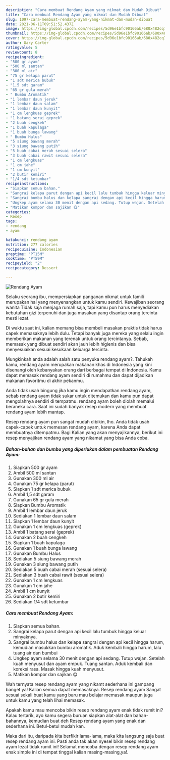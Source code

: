 ```yaml
---
description: "Cara membuat Rendang Ayam yang nikmat dan Mudah Dibuat"
title: "Cara membuat Rendang Ayam yang nikmat dan Mudah Dibuat"
slug: 1097-cara-membuat-rendang-ayam-yang-nikmat-dan-mudah-dibuat
date: 2021-06-11T09:51:52.437Z
image: https://img-global.cpcdn.com/recipes/5d96e1bfc90166ab/680x482cq70/rendang-ayam-foto-resep-utama.jpg
thumbnail: https://img-global.cpcdn.com/recipes/5d96e1bfc90166ab/680x482cq70/rendang-ayam-foto-resep-utama.jpg
cover: https://img-global.cpcdn.com/recipes/5d96e1bfc90166ab/680x482cq70/rendang-ayam-foto-resep-utama.jpg
author: Gary Carter
ratingvalue: 5
reviewcount: 8
recipeingredient:
- "500 gr ayam"
- "500 ml santan"
- "300 ml air"
- "75 gr kelapa parut"
- "1 sdt merica bubuk"
- "1,5 sdt garam"
- "65 gr gula merah"
- " Bumbu Aromatik"
- "1 lembar daun jeruk"
- "1 lembar daun salam"
- "1 lembar daun kunyit"
- "1 cm lengkuas geprek"
- "1 batang serai geprek"
- "2 buah cengkeh"
- "1 buah kapulaga"
- "1 buah bunga lawang"
- " Bumbu Halus"
- "5 siung bawang merah"
- "3 siung bawang putih"
- "5 buah cabai merah sesuai selera"
- "3 buah cabai rawit sesuai selera"
- "1 cm lengkuas"
- "1 cm jahe"
- "1 cm kunyit"
- "2 butir kemiri"
- "1/4 sdt ketumbar"
recipeinstructions:
- "Siapkan semua bahan."
- "Sangrai kelapa parut dengan api kecil lalu tumbuk hingga keluar minyaknya."
- "Sangrai bumbu halus dan kelapa sangrai dengan api kecil hingga harum, kemudian masukkan bumbu aromatik. Aduk kembali hingga harum, lalu tuang air dan bumbui"
- "Ungkep ayam selama 30 menit dengan api sedang. Tutup wajan. Setelah kuah menyusut dan ayam empuk. Tuang santan. Aduk kembali dan koreksi rasa. Masak hingga kuah menyusut."
- "Matikan kompor dan sajikan 😋"
categories:
- Resep
tags:
- rendang
- ayam

katakunci: rendang ayam 
nutrition: 277 calories
recipecuisine: Indonesian
preptime: "PT15M"
cooktime: "PT59M"
recipeyield: "2"
recipecategory: Dessert

---
```



![Rendang Ayam](https://img-global.cpcdn.com/recipes/5d96e1bfc90166ab/680x482cq70/rendang-ayam-foto-resep-utama.jpg)

Selaku seorang ibu, mempersiapkan panganan nikmat untuk famili merupakan hal yang menyenangkan untuk kamu sendiri. Kewajiban seorang  wanita Tidak saja menjaga rumah saja, tapi kamu pun harus menyediakan kebutuhan gizi terpenuhi dan juga masakan yang disantap orang tercinta mesti lezat.

Di waktu  saat ini, kalian memang bisa membeli masakan praktis tidak harus capek memasaknya lebih dulu. Tetapi banyak juga mereka yang selalu ingin memberikan makanan yang terenak untuk orang tercintanya. Sebab, memasak yang dibuat sendiri akan jauh lebih higienis dan bisa menyesuaikan sesuai kesukaan keluarga tercinta. 



Mungkinkah anda adalah salah satu penyuka rendang ayam?. Tahukah kamu, rendang ayam merupakan makanan khas di Indonesia yang kini disenangi oleh kebanyakan orang dari berbagai tempat di Indonesia. Kamu dapat memasak rendang ayam sendiri di rumahmu dan dapat dijadikan makanan favoritmu di akhir pekanmu.

Anda tidak usah bingung jika kamu ingin mendapatkan rendang ayam, sebab rendang ayam tidak sukar untuk ditemukan dan kamu pun dapat mengolahnya sendiri di tempatmu. rendang ayam boleh diolah memalui beraneka cara. Saat ini sudah banyak resep modern yang membuat rendang ayam lebih mantap.

Resep rendang ayam pun sangat mudah dibikin, lho. Anda tidak usah capek-capek untuk memesan rendang ayam, karena Anda dapat membuatnya ditempatmu. Bagi Kalian yang akan menyajikannya, berikut ini resep menyajikan rendang ayam yang nikamat yang bisa Anda coba.

<!--inarticleads1-->

##### Bahan-bahan dan bumbu yang diperlukan dalam pembuatan Rendang Ayam:

1. Siapkan 500 gr ayam
1. Ambil 500 ml santan
1. Gunakan 300 ml air
1. Gunakan 75 gr kelapa (parut)
1. Siapkan 1 sdt merica bubuk
1. Ambil 1,5 sdt garam
1. Gunakan 65 gr gula merah
1. Siapkan  Bumbu Aromatik
1. Ambil 1 lembar daun jeruk
1. Sediakan 1 lembar daun salam
1. Siapkan 1 lembar daun kunyit
1. Gunakan 1 cm lengkuas (geprek)
1. Ambil 1 batang serai (geprek)
1. Gunakan 2 buah cengkeh
1. Siapkan 1 buah kapulaga
1. Gunakan 1 buah bunga lawang
1. Gunakan  Bumbu Halus
1. Sediakan 5 siung bawang merah
1. Gunakan 3 siung bawang putih
1. Sediakan 5 buah cabai merah (sesuai selera)
1. Sediakan 3 buah cabai rawit (sesuai selera)
1. Gunakan 1 cm lengkuas
1. Gunakan 1 cm jahe
1. Ambil 1 cm kunyit
1. Gunakan 2 butir kemiri
1. Sediakan 1/4 sdt ketumbar




<!--inarticleads2-->

##### Cara membuat Rendang Ayam:

1. Siapkan semua bahan.
1. Sangrai kelapa parut dengan api kecil lalu tumbuk hingga keluar minyaknya.
1. Sangrai bumbu halus dan kelapa sangrai dengan api kecil hingga harum, kemudian masukkan bumbu aromatik. Aduk kembali hingga harum, lalu tuang air dan bumbui
1. Ungkep ayam selama 30 menit dengan api sedang. Tutup wajan. Setelah kuah menyusut dan ayam empuk. Tuang santan. Aduk kembali dan koreksi rasa. Masak hingga kuah menyusut.
1. Matikan kompor dan sajikan 😋




Wah ternyata resep rendang ayam yang nikamt sederhana ini gampang banget ya! Kalian semua dapat memasaknya. Resep rendang ayam Sangat sesuai sekali buat kamu yang baru mau belajar memasak maupun juga untuk kamu yang telah lihai memasak.

Apakah kamu mau mencoba bikin resep rendang ayam enak tidak rumit ini? Kalau tertarik, ayo kamu segera buruan siapkan alat-alat dan bahan-bahannya, kemudian buat deh Resep rendang ayam yang enak dan sederhana ini. Betul-betul mudah kan. 

Maka dari itu, daripada kita berfikir lama-lama, maka kita langsung saja buat resep rendang ayam ini. Pasti anda tak akan nyesel bikin resep rendang ayam lezat tidak rumit ini! Selamat mencoba dengan resep rendang ayam enak simple ini di tempat tinggal kalian masing-masing,ya!.

